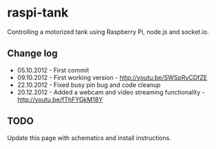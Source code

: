 raspi-tank
================

Controlling a motorized tank using Raspberry Pi, node.js and socket.io.

Change log
-------------

* 05.10.2012 - First commit
* 09.10.2012 - First working version - http://youtu.be/SWSpRyCDfZE
* 22.10.2012 - Fixed busy pin bug and code cleanup
* 20.12.2012 - Added a webcam and video streaming functionality - http://youtu.be/fThFYGkM18Y

TODO
-------------
Update this page with schematics and install instructions.
